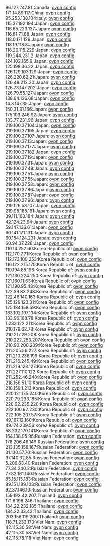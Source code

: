 96.127.247.81:Canada: [ovpn config](vpn/96_127_247_81.ovpn)  
171.14.89.117:China: [ovpn config](vpn/171_14_89_117.ovpn)  
95.253.138.104:Italy: [ovpn config](vpn/95_253_138_104.ovpn)  
115.37.192.194:Japan: [ovpn config](vpn/115_37_192_194.ovpn)  
116.65.223.137:Japan: [ovpn config](vpn/116_65_223_137.ovpn)  
116.81.71.88:Japan: [ovpn config](vpn/116_81_71_88.ovpn)  
118.0.171.129:Japan: [ovpn config](vpn/118_0_171_129.ovpn)  
118.19.118.8:Japan: [ovpn config](vpn/118_19_118_8.ovpn)  
118.20.115.229:Japan: [ovpn config](vpn/118_20_115_229.ovpn)  
119.244.231.2:Japan: [ovpn config](vpn/119_244_231_2.ovpn)  
124.102.165.9:Japan: [ovpn config](vpn/124_102_165_9.ovpn)  
125.198.36.22:Japan: [ovpn config](vpn/125_198_36_22.ovpn)  
126.129.103.129:Japan: [ovpn config](vpn/126_129_103_129.ovpn)  
126.220.62.21:Japan: [ovpn config](vpn/126_220_62_21.ovpn)  
126.48.212.20:Japan: [ovpn config](vpn/126_48_212_20.ovpn)  
126.73.147.202:Japan: [ovpn config](vpn/126_73_147_202.ovpn)  
126.79.55.127:Japan: [ovpn config](vpn/126_79_55_127.ovpn)  
138.64.136.68:Japan: [ovpn config](vpn/138_64_136_68.ovpn)  
14.3.147.35:Japan: [ovpn config](vpn/14_3_147_35.ovpn)  
150.31.31.166:Japan: [ovpn config](vpn/150_31_31_166.ovpn)  
175.103.246.92:Japan: [ovpn config](vpn/175_103_246_92.ovpn)  
183.77.231.96:Japan: [ovpn config](vpn/183_77_231_96.ovpn)  
219.100.37.104:Japan: [ovpn config](vpn/219_100_37_104.ovpn)  
219.100.37.105:Japan: [ovpn config](vpn/219_100_37_105.ovpn)  
219.100.37.107:Japan: [ovpn config](vpn/219_100_37_107.ovpn)  
219.100.37.13:Japan: [ovpn config](vpn/219_100_37_13.ovpn)  
219.100.37.177:Japan: [ovpn config](vpn/219_100_37_177.ovpn)  
219.100.37.182:Japan: [ovpn config](vpn/219_100_37_182.ovpn)  
219.100.37.19:Japan: [ovpn config](vpn/219_100_37_19.ovpn)  
219.100.37.31:Japan: [ovpn config](vpn/219_100_37_31.ovpn)  
219.100.37.49:Japan: [ovpn config](vpn/219_100_37_49.ovpn)  
219.100.37.51:Japan: [ovpn config](vpn/219_100_37_51.ovpn)  
219.100.37.55:Japan: [ovpn config](vpn/219_100_37_55.ovpn)  
219.100.37.58:Japan: [ovpn config](vpn/219_100_37_58.ovpn)  
219.100.37.86:Japan: [ovpn config](vpn/219_100_37_86.ovpn)  
219.100.37.87:Japan: [ovpn config](vpn/219_100_37_87.ovpn)  
219.100.37.96:Japan: [ovpn config](vpn/219_100_37_96.ovpn)  
219.126.58.107:Japan: [ovpn config](vpn/219_126_58_107.ovpn)  
219.98.185.191:Japan: [ovpn config](vpn/219_98_185_191.ovpn)  
39.111.168.184:Japan: [ovpn config](vpn/39_111_168_184.ovpn)  
42.124.23.64:Japan: [ovpn config](vpn/42_124_23_64.ovpn)  
59.147.136.61:Japan: [ovpn config](vpn/59_147_136_61.ovpn)  
60.141.171.131:Japan: [ovpn config](vpn/60_141_171_131.ovpn)  
60.154.124.231:Japan: [ovpn config](vpn/60_154_124_231.ovpn)  
60.94.37.228:Japan: [ovpn config](vpn/60_94_37_228.ovpn)  
110.14.252.60:Korea Republic of: [ovpn config](vpn/110_14_252_60.ovpn)  
112.170.7.71:Korea Republic of: [ovpn config](vpn/112_170_7_71.ovpn)  
112.173.100.253:Korea Republic of: [ovpn config](vpn/112_173_100_253.ovpn)  
116.122.215.170:Korea Republic of: [ovpn config](vpn/116_122_215_170.ovpn)  
119.194.85.196:Korea Republic of: [ovpn config](vpn/119_194_85_196.ovpn)  
121.130.224.250:Korea Republic of: [ovpn config](vpn/121_130_224_250.ovpn)  
121.160.11.63:Korea Republic of: [ovpn config](vpn/121_160_11_63.ovpn)  
121.190.95.48:Korea Republic of: [ovpn config](vpn/121_190_95_48.ovpn)  
122.39.83.248:Korea Republic of: [ovpn config](vpn/122_39_83_248.ovpn)  
122.46.140.163:Korea Republic of: [ovpn config](vpn/122_46_140_163.ovpn)  
125.129.123.31:Korea Republic of: [ovpn config](vpn/125_129_123_31.ovpn)  
125.134.158.59:Korea Republic of: [ovpn config](vpn/125_134_158_59.ovpn)  
183.102.107.134:Korea Republic of: [ovpn config](vpn/183_102_107_134.ovpn)  
183.96.168.78:Korea Republic of: [ovpn config](vpn/183_96_168_78.ovpn)  
1.233.122.211:Korea Republic of: [ovpn config](vpn/1_233_122_211.ovpn)  
210.179.62.78:Korea Republic of: [ovpn config](vpn/210_179_62_78.ovpn)  
210.217.29.208:Korea Republic of: [ovpn config](vpn/210_217_29_208.ovpn)  
210.222.253.207:Korea Republic of: [ovpn config](vpn/210_222_253_207.ovpn)  
210.90.200.209:Korea Republic of: [ovpn config](vpn/210_90_200_209.ovpn)  
211.205.56.227:Korea Republic of: [ovpn config](vpn/211_205_56_227.ovpn)  
211.210.236.199:Korea Republic of: [ovpn config](vpn/211_210_236_199.ovpn)  
211.216.245.49:Korea Republic of: [ovpn config](vpn/211_216_245_49.ovpn)  
211.219.128.127:Korea Republic of: [ovpn config](vpn/211_219_128_127.ovpn)  
211.227.110.122:Korea Republic of: [ovpn config](vpn/211_227_110_122.ovpn)  
211.252.46.248:Korea Republic of: [ovpn config](vpn/211_252_46_248.ovpn)  
218.158.51.10:Korea Republic of: [ovpn config](vpn/218_158_51_10.ovpn)  
218.159.1.213:Korea Republic of: [ovpn config](vpn/218_159_1_213.ovpn)  
220.121.175.240:Korea Republic of: [ovpn config](vpn/220_121_175_240.ovpn)  
220.79.233.185:Korea Republic of: [ovpn config](vpn/220_79_233_185.ovpn)  
220.92.235.220:Korea Republic of: [ovpn config](vpn/220_92_235_220.ovpn)  
222.100.62.230:Korea Republic of: [ovpn config](vpn/222_100_62_230.ovpn)  
222.105.207.57:Korea Republic of: [ovpn config](vpn/222_105_207_57.ovpn)  
49.167.12.160:Korea Republic of: [ovpn config](vpn/49_167_12_160.ovpn)  
49.174.239.56:Korea Republic of: [ovpn config](vpn/49_174_239_56.ovpn)  
58.232.170.141:Korea Republic of: [ovpn config](vpn/58_232_170_141.ovpn)  
164.138.95.96:Russian Federation: [ovpn config](vpn/164_138_95_96.ovpn)  
178.206.46.149:Russian Federation: [ovpn config](vpn/178_206_46_149.ovpn)  
213.135.158.167:Russian Federation: [ovpn config](vpn/213_135_158_167.ovpn)  
31.130.57.70:Russian Federation: [ovpn config](vpn/31_130_57_70.ovpn)  
37.140.32.85:Russian Federation: [ovpn config](vpn/37_140_32_85.ovpn)  
5.206.63.40:Russian Federation: [ovpn config](vpn/5_206_63_40.ovpn)  
77.34.240.2:Russian Federation: [ovpn config](vpn/77_34_240_2.ovpn)  
77.82.161.140:Russian Federation: [ovpn config](vpn/77_82_161_140.ovpn)  
85.15.115.183:Russian Federation: [ovpn config](vpn/85_15_115_183.ovpn)  
89.151.189.103:Russian Federation: [ovpn config](vpn/89_151_189_103.ovpn)  
92.37.146.10:Russian Federation: [ovpn config](vpn/92_37_146_10.ovpn)  
159.192.42.207:Thailand: [ovpn config](vpn/159_192_42_207.ovpn)  
171.6.196.246:Thailand: [ovpn config](vpn/171_6_196_246.ovpn)  
184.22.232.185:Thailand: [ovpn config](vpn/184_22_232_185.ovpn)  
184.22.33.43:Thailand: [ovpn config](vpn/184_22_33_43.ovpn)  
203.156.119.200:Thailand: [ovpn config](vpn/203_156_119_200.ovpn)  
118.71.233.173:Viet Nam: [ovpn config](vpn/118_71_233_173.ovpn)  
42.115.30.58:Viet Nam: [ovpn config](vpn/42_115_30_58.ovpn)  
42.115.30.58:Viet Nam: [ovpn config](vpn/42_115_30_58.ovpn)  
42.115.78.118:Viet Nam: [ovpn config](vpn/42_115_78_118.ovpn)  
